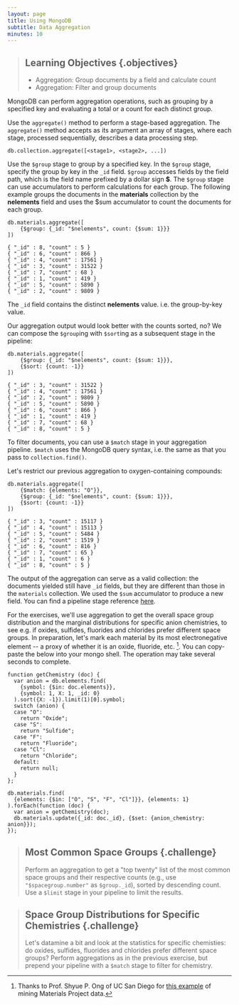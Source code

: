 ```yaml
---
layout: page
title: Using MongoDB
subtitle: Data Aggregation
minutes: 10
---
```

> ## Learning Objectives {.objectives}
>
> * Aggregation: Group documents by a field and calculate count
> * Aggregation: Filter and group documents

MongoDB can perform aggregation operations, such as grouping by a specified key and evaluating a total or a count for each distinct group.

Use the `aggregate()` method to perform a stage-based aggregation. The `aggregate()` method accepts as its argument an array of stages, where each stage, processed sequentially, describes a data processing step.

    db.collection.aggregate([<stage1>, <stage2>, ...])

Use the `$group` stage to group by a specified key. In the `$group` stage, specify the group by key in the `_id` field. `$group` accesses fields by the field path, which is the field name prefixed by a dollar sign **\$**. The `$group` stage can use accumulators to perform calculations for each group. The following example groups the documents in the **materials** collection by the **nelements** field and uses the $sum accumulator to count the documents for each group.

~~~
db.materials.aggregate([
    {$group: {_id: "$nelements", count: {$sum: 1}}}
])
~~~
~~~{.output}
{ "_id" : 8, "count" : 5 }
{ "_id" : 6, "count" : 866 }
{ "_id" : 4, "count" : 17561 }
{ "_id" : 3, "count" : 31522 }
{ "_id" : 7, "count" : 68 }
{ "_id" : 1, "count" : 419 }
{ "_id" : 5, "count" : 5890 }
{ "_id" : 2, "count" : 9809 }
~~~

The `_id` field contains the distinct **nelements** value. i.e. the group-by-key value.

Our aggregation output would look better with the counts sorted, no? We can compose the `$group`ing with `$sort`ing as a subsequent stage in the pipeline:

~~~
db.materials.aggregate([
    {$group: {_id: "$nelements", count: {$sum: 1}}},
    {$sort: {count: -1}}
])
~~~
~~~{.output}
{ "_id" : 3, "count" : 31522 }
{ "_id" : 4, "count" : 17561 }
{ "_id" : 2, "count" : 9809 }
{ "_id" : 5, "count" : 5890 }
{ "_id" : 6, "count" : 866 }
{ "_id" : 1, "count" : 419 }
{ "_id" : 7, "count" : 68 }
{ "_id" : 8, "count" : 5 }
~~~

To filter documents, you can use a `$match` stage in your aggregation pipeline. `$match` uses the MongoDB query syntax, i.e. the same as that you pass to `collection.find()`.

Let's restrict our previous aggregation to oxygen-containing compounds:

~~~
db.materials.aggregate([
    {$match: {elements: "O"}},
    {$group: {_id: "$nelements", count: {$sum: 1}}},
    {$sort: {count: -1}}
])
~~~
~~~ {.output}
{ "_id" : 3, "count" : 15117 }
{ "_id" : 4, "count" : 15113 }
{ "_id" : 5, "count" : 5484 }
{ "_id" : 2, "count" : 1519 }
{ "_id" : 6, "count" : 816 }
{ "_id" : 7, "count" : 65 }
{ "_id" : 1, "count" : 6 }
{ "_id" : 8, "count" : 5 }
~~~

The output of the aggregation can serve as a valid collection: the documents
yielded still have `_id` fields, but they are different than those in the
`materials` collection. We used the `$sum` accumulator to produce a new
field. You can find a pipeline stage reference [here](https://docs.mongodb.org/manual/meta/aggregation-quick-reference/).

For the exercises, we'll use aggregation to get the overall space group distribution and the marginal distributions for specific anion chemistries, to see e.g. if oxides, sulfides, fluorides and chlorides prefer different space groups. In preparation, let's mark each material by its most electronegative element -- a proxy of whether it is an oxide, fluoride, etc. [^1]. You can copy-paste the below into your mongo shell. The operation may take several seconds to complete.

[^1]: Thanks to Prof. Shyue P. Ong of UC San Diego for [this example](https://github.com/materialsvirtuallab/nano106/blob/8e150151e485d71e52dc91867b9ac78769ae9ffe/lectures/lecture_5_the_230_space_groups/Datamining%20the%20Materials%20Project%20for%20Space%20Group%20statistics.ipynb) of mining Materials Project data.

~~~
function getChemistry (doc) {
  var anion = db.elements.find(
    {symbol: {$in: doc.elements}},
    {symbol: 1, X: 1, _id: 0}
  ).sort({X: -1}).limit(1)[0].symbol;
  switch (anion) {
  case "O":
    return "Oxide";
  case "S":
    return "Sulfide";
  case "F":
    return "Fluoride";
  case "Cl":
    return "Chloride";
  default:
    return null;
  }
};

db.materials.find(
  {elements: {$in: ["O", "S", "F", "Cl"]}}, {elements: 1}
).forEach(function (doc) {
  var anion = getChemistry(doc);
  db.materials.update({_id: doc._id}, {$set: {anion_chemistry: anion}});
});
~~~

> ## Most Common Space Groups {.challenge}
>
> Perform an aggregation to get a "top twenty" list of the most common space groups and their respective counts (e.g., use `"$spacegroup.number"` as `$group._id`), sorted by descending count. Use a `$limit` stage in your pipeline to limit the results.

> ## Space Group Distributions for Specific Chemistries {.challenge}
>
> Let's datamine a bit and look at the statistics for specific chemisties: do oxides, sulfides, fluorides and chlorides prefer different space groups? Perform aggregations as in the previous exercise, but prepend your pipeline with a `$match` stage to filter for chemistry.
